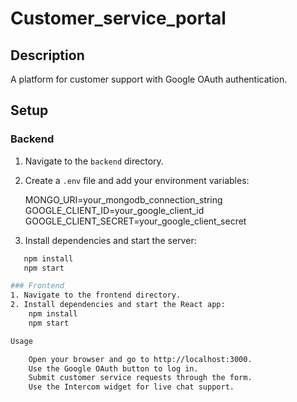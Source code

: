 # Customer_service_portal

## Description
A platform for customer support with Google OAuth authentication.

## Setup

### Backend
1. Navigate to the `backend` directory.
2. Create a `.env` file and add your environment variables:

    MONGO_URI=your_mongodb_connection_string
    GOOGLE_CLIENT_ID=your_google_client_id
    GOOGLE_CLIENT_SECRET=your_google_client_secret

3. Install dependencies and start the server:
```bash
   npm install
   npm start

### Frontend
1. Navigate to the frontend directory.
2. Install dependencies and start the React app:
    npm install
    npm start

Usage

    Open your browser and go to http://localhost:3000.
    Use the Google OAuth button to log in.
    Submit customer service requests through the form.
    Use the Intercom widget for live chat support.
